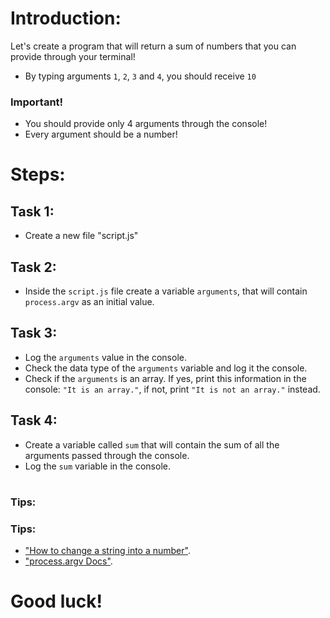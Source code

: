 # Introduction:

Let's create a program that will return a sum of numbers that you can provide through your terminal!

- By typing arguments `1`, `2`, `3` and `4`, you should receive `10`

### Important!

- You should provide only 4 arguments through the console!
- Every argument should be a number!

# Steps:

## Task 1:

- Create a new file "script.js"

## Task 2:

- Inside the `script.js` file create a variable `arguments`, that will contain `process.argv` as an initial value.

## Task 3:

- Log the `arguments` value in the console.
- Check the data type of the `arguments` variable and log it the console.
- Check if the `arguments` is an array. If yes, print this information in the console: `"It is an array."`, if not, print `"It is not an array."` instead.

## Task 4:

- Create a variable called `sum` that will contain the sum of all the arguments passed through the console.
- Log the `sum` variable in the console.

#

### Tips:

### Tips:

- ["How to change a string into a number"](https://developer.mozilla.org/en-US/docs/Web/JavaScript/Reference/Global_Objects/parseInt).
- ["process.argv Docs"](https://nodejs.org/docs/latest/api/process.html#processargv).

#

# Good luck!
